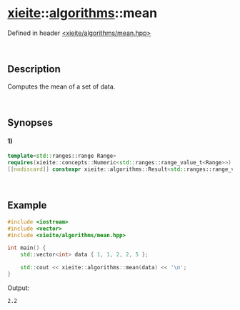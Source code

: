 # [xieite](../xieite.md)\:\:[algorithms](../algorithms.md)\:\:mean
Defined in header [<xieite/algorithms/mean.hpp>](../../include/xieite/algorithms/mean.hpp)

&nbsp;

## Description
Computes the mean of a set of data.

&nbsp;

## Synopses
#### 1)
```cpp
template<std::ranges::range Range>
requires(xieite::concepts::Numeric<std::ranges::range_value_t<Range>>)
[[nodiscard]] constexpr xieite::algorithms::Result<std::ranges::range_value_t<Range>> mean(const Range& range) noexcept;
```

&nbsp;

## Example
```cpp
#include <iostream>
#include <vector>
#include <xieite/algorithms/mean.hpp>

int main() {
    std::vector<int> data { 1, 1, 2, 2, 5 };

    std::cout << xieite::algorithms::mean(data) << '\n';
}
```
Output:
```
2.2
```
